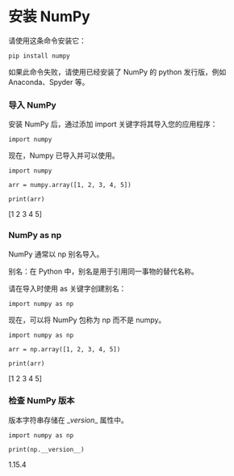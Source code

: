 # 安装 NumPy

请使用这条命令安装它：

```
pip install numpy
```

如果此命令失败，请使用已经安装了 NumPy 的 python 发行版，例如 Anaconda、Spyder 等。

### 导入 NumPy

安装 NumPy 后，通过添加 import 关键字将其导入您的应用程序：

```
import numpy
```

现在，Numpy 已导入并可以使用。

```
import numpy 

arr = numpy.array([1, 2, 3, 4, 5]) 

print(arr)
```

[1 2 3 4 5]

### NumPy as np

NumPy 通常以 np 别名导入。

别名：在 Python 中，别名是用于引用同一事物的替代名称。

请在导入时使用 as 关键字创建别名：

```
import numpy as np
```

现在，可以将 NumPy 包称为 np 而不是 numpy。

```
import numpy as np 

arr = np.array([1, 2, 3, 4, 5]) 

print(arr)
```

[1 2 3 4 5]

### 检查 NumPy 版本

版本字符串存储在 \__version_\_ 属性中。

```
import numpy as np

print(np.__version__)
```

1.15.4